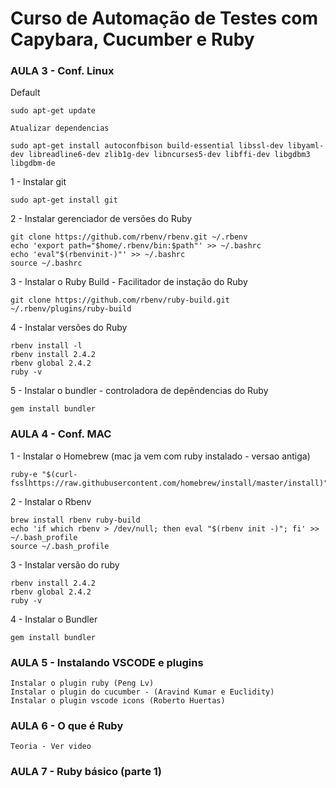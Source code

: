 # Curso de Automação de Testes com Capybara, Cucumber e Ruby

### AULA 3  - Conf. Linux

Default 

    sudo apt-get update

    Atualizar dependencias

    sudo apt-get install autoconfbison build-essential libssl-dev libyaml-dev libreadline6-dev zlib1g-dev libncurses5-dev libffi-dev libgdbm3 libgdbm-de
    

1 - Instalar git

    sudo apt-get install git

2 - Instalar gerenciador de versões do Ruby

    git clone https://github.com/rbenv/rbenv.git ~/.rbenv
    echo 'export path="$home/.rbenv/bin:$path"' >> ~/.bashrc
    echo 'eval"$(rbenvinit-)"' >> ~/.bashrc
    source ~/.bashrc

3 - Instalar o Ruby Build - Facilitador de instação do Ruby

    git clone https://github.com/rbenv/ruby-build.git ~/.rbenv/plugins/ruby-build

4 - Instalar versões do Ruby    

    rbenv install -l 
    rbenv install 2.4.2
    rbenv global 2.4.2
    ruby -v

5 - Instalar o bundler - controladora de depêndencias do Ruby

    gem install bundler

### AULA 4 - Conf. MAC
1 - Instalar o Homebrew (mac ja vem com ruby instalado - versao antiga)

    ruby-e "$(curl-fsslhttps://raw.githubusercontent.com/homebrew/install/master/install)"

2 - Instalar o Rbenv

    brew install rbenv ruby-build
    echo 'if which rbenv > /dev/null; then eval "$(rbenv init -)"; fi' >> ~/.bash_profile
    source ~/.bash_profile

3 - Instalar versão do ruby

    rbenv install 2.4.2 
    rbenv global 2.4.2
    ruby -v

4 - Instalar o Bundler 

    gem install bundler
  
### AULA 5 - Instalando VSCODE e plugins
    Instalar o plugin ruby (Peng Lv)
    Instalar o plugin do cucumber - (Aravind Kumar e Euclidity)
    Instalar o plugin vscode icons (Roberto Huertas)

### AULA 6 - O que é Ruby

    Teoria - Ver video

### AULA 7 - Ruby básico (parte 1)


